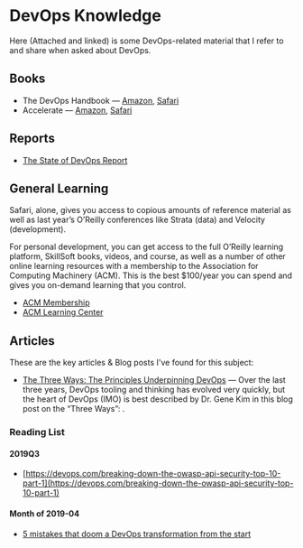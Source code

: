 # DevOps Knowledge

Here (Attached and linked) is some DevOps-related material that I refer to and share when asked about DevOps.
 
## Books
* The DevOps Handbook — [Amazon](), [Safari]()
* Accelerate — [Amazon](), [Safari]()

## Reports
* [The State of DevOps Report](https://puppet.com/resources/whitepaper/state-of-devops-report)
 
## General Learning
Safari, alone, gives you access to copious amounts of reference material as well as last year’s O’Reilly conferences like Strata (data) and Velocity (development).
 
For personal development, you can get access to the full O’Reilly learning platform, SkillSoft books, videos, and course, as well as a number of other online learning resources with a membership to the Association for Computing Machinery (ACM). This is the best $100/year you can spend and gives you on-demand learning that you control.
* [ACM Membership]()
* [ACM Learning Center]()

## Articles

These are the key articles & Blog posts I've found for this subject:
* [The Three Ways: The Principles Underpinning DevOps](https://itrevolution.com/the-three-ways-principles-underpinning-devops/) —
  Over the last three years, DevOps tooling and thinking has evolved very quickly, 
  but the heart of DevOps (IMO) is best described by Dr. Gene Kim in this blog post on the “Three Ways”: .

### Reading List
#### 2019Q3
* [https://devops.com/breaking-down-the-owasp-api-security-top-10-part-1](https://devops.com/breaking-down-the-owasp-api-security-top-10-part-1)


#### Month of 2019-04
* [5 mistakes that doom a DevOps transformation from the start](https://techbeacon.com/devops/5-mistakes-doom-devops-transformation-start)
